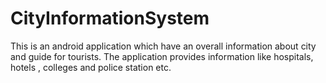# CityInformationSystem
This is an android application which have an overall information about city and guide for tourists. The application provides information like hospitals, hotels , colleges and police station etc.
